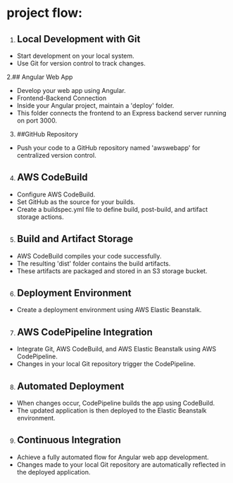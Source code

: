 # project flow:

1. ## Local Development with Git

- Start development on your local system.
- Use Git for version control to track changes.

2.## Angular Web App
 - Develop your web app using Angular.
 - Frontend-Backend Connection
 - Inside your Angular project, maintain a 'deploy' folder. 
 - This folder connects the frontend to an Express backend server running on port 3000.

3. ##GitHub Repository

 - Push your code to a GitHub repository named 'awswebapp' for centralized version control.

4. ## AWS CodeBuild

 - Configure AWS CodeBuild.
 - Set GitHub as the source for your builds.
 - Create a buildspec.yml file to define build, post-build, and artifact storage actions.

5. ## Build and Artifact Storage


 - AWS CodeBuild compiles your code successfully.
 - The resulting 'dist' folder contains the build artifacts.
 - These artifacts are packaged and stored in an S3 storage bucket.

6. ## Deployment Environment

  - Create a deployment environment using AWS Elastic Beanstalk.

7. ## AWS CodePipeline Integration

 - Integrate Git, AWS CodeBuild, and AWS Elastic Beanstalk using AWS CodePipeline.
 - Changes in your local Git repository trigger the CodePipeline.

8. ## Automated Deployment

 - When changes occur, CodePipeline builds the app using CodeBuild.
 - The updated application is then deployed to the Elastic Beanstalk environment.

9. ## Continuous Integration

  - Achieve a fully automated flow for Angular web app development.
  - Changes made to your local Git repository are automatically reflected in the deployed application.




